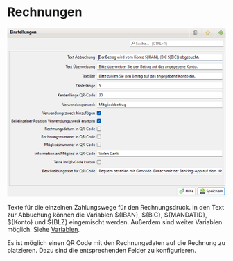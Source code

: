 # Rechnungen

![](../../../v3.1.x/administration/einstellungen/img/Rechnungen.png)

Texte für die einzelnen Zahlungswege für den Rechnungsdruck. In den Text zur Abbuchung können die Variablen ${IBAN}, ${BIC}, ${MANDATID}, ${Konto} und ${BLZ} eingemischt werden. Außerdem sind weiter Variablen möglich. Siehe [Variablen](../../../v3.1.x/sonstiges/variable.md).

Es ist möglich einen QR Code mit den Rechnungsdaten auf die Rechnung zu platzieren. Dazu sind die entsprechenden Felder zu konfigurieren.
